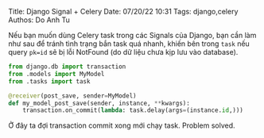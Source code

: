 Title: Django Signal + Celery
Date: 07/20/22 10:31
Tags: django,celery
Authos: Do Anh Tu

Nếu bạn muốn dùng Celery task trong các Signals của Django, bạn cần làm như sau để tránh tình trạng bắn task quá nhanh, khiến bên trong `task` nếu query `pk=id` sẽ bị lỗi NotFound (do dữ liệu chưa kịp lưu vào database).

```python
from django.db import transaction
from .models import MyModel
from .tasks import task

@receiver(post_save, sender=MyModel)
def my_model_post_save(sender, instance, **kwargs):
    transaction.on_commit(lambda: task.delay(args=(instance.id,)))
```

Ở đây ta đợi transaction commit xong mới chạy task. Problem solved.
